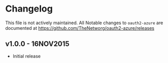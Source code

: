 # Changelog
This file is not actively maintained. All Notable changes to `oauth2-azure` are documented at https://github.com/TheNetworg/oauth2-azure/releases 

## v1.0.0 - 16NOV2015
- Initial release
